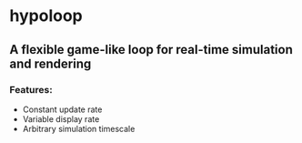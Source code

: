 # hypoloop
## A flexible game-like loop for real-time simulation and rendering
### Features:
- Constant update rate
- Variable display rate
- Arbitrary simulation timescale
